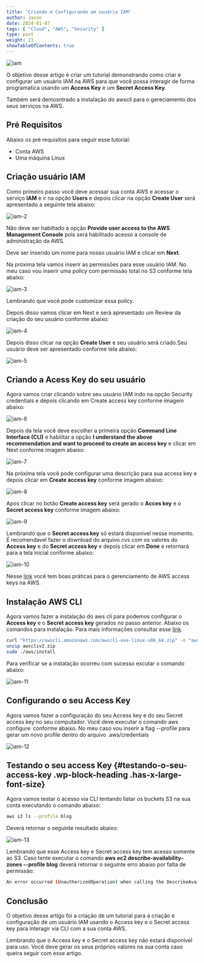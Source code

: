 ```yaml
---
title: "Criando e Configurando um usuário IAM"
author: Jason
date: 2024-01-07
tags: [ "Cloud", "AWS", "Security" ]
type: post
weight: 21
showTableOfContents: true
---
```


![iam](/images/iam.jpg)

O objetivo desse artigo é criar um tutorial demonstrando como criar e
configurar um usuário IAM na AWS para que você possa interagir de forma
programatica usando um **Access Key** e um **Secret Access Key**.

Também será demosntrado a instalação do awscli para o gereciamento dos
seus serviços na AWS.

## Pré Requisitos 

Abaixo os pré requisitos para seguir esse tutorial:

-   Conta AWS
-   Uma máquina Linux

## Criação usuário IAM 

Como primeiro passo você deve acessar sua conta AWS e acessar o serviço
**IAM** e ir na opção **Users** e depois clicar na opção **Create User**
será apresentado a seguinte tela abaixo:

![iam-2](/images/iam-2.jpg)

Não deve ser habiltado a opção **Provide user access to the AWS
Management Console** pois será habilitado acesso a console de
administração da AWS.

Deve ser inserido um nome para nosso usuário IAM e clicar em **Next**.

Na próxima tela vamos inserir as permissões para esse usuário IAM. No
meu caso vou inserir uma policy com permissão total no S3 conforme tela
abaixo:

![iam-3](/images/iam-3.jpg)

Lembrando que você pode customizar essa policy.

Depois disso vamos clicar em Next e será apresentado um Review da
criação do seu usuário conforme abaixo:

![iam-4](/images/iam-4.jpg)

Depois disso clicar na opção **Create User** e seu usuário será
criado.Seu usuário deve ser apresentado conforme tela abaixo:

![iam-5](/images/iam-5.jpg)

## Criando a Acess Key do seu usuário 

Agora vamos criar clicando sobre seu usuário IAM indo na opção Security
credentials e depois clicando em Create access key conforme imagem
abaixo:

![iam-6](/images/iam-6.jpg)

Depois da tela você deve escolher a primeira opção **Command Line
Interface (CLI)** e habilitar a opção **I understand the above
recommendation and want to proceed to create an access key** e clicar em
Next conforme imagem abaixo:

![iam-7](/images/iam-7.jpg)

Na próxima tela você pode configurar uma descrição para sua access key e
depois clicar em **Create access key** conforme imagem abaixo:

![iam-8](/images/iam-8.jpg)

Apos clicar no botão **Create access key** será gerado o **Acces key** e
o **Secret access key** conforme imagem abaixo:

![iam-9](/images/iam-9.jpg)

Lembrando que o **Secret access key** só estará disponivel nesse
momento. É recomendavel fazer o download do arquivo cvs com os valores
do **Access key** e do **Secret access key** e depois clicar em **Done**
e retornará para a tela inicial conforme abaixo:

![iam-10](/images/iam-10.jpg)

Nesse
[link](https://docs.aws.amazon.com/IAM/latest/UserGuide/id_credentials_access-keys.html#securing_access-keys)
você tem boas práticas para o gerenciamento de AWS access keys na AWS.

## Instalação AWS CLI 

Agora vamos fazer a instalação do aws cli para podemos configurar o
**Access key** e o **Secret access key** gerados no passo anterior.
Abaixo os comandos para instalação. Para mais informações consultar esse
[link](https://docs.aws.amazon.com/pt_br/cli/latest/userguide/getting-started-install.html).

```bash
curl "https://awscli.amazonaws.com/awscli-exe-linux-x86_64.zip" -o "awscliv2.zip"
unzip awscliv2.zip
sudo ./aws/install
```

Para verificar se a instalação ocorreu com sucesso excutar o comando
abaixo:

![iam-11](/images/iam-11.jpg)

## Configurando o seu Access Key 

Agora vamos fazer a configuração do seu Access key e do seu Secret
access key no seu computador. Você deve executar o comando aws
configure conforme abaixo. No meu caso vou inserir a flag --profile para
gerar um novo profile dentro do arquivo .aws/credentials

![iam-12](/images/iam-12.jpg)

## Testando o seu access Key {#testando-o-seu-access-key .wp-block-heading .has-x-large-font-size}

Agora vamos testar o acesso via CLI tentando listar os buckets S3 na sua
conta executando o comando abaixo:

```bash
aws s3 ls --profile blog
```

Deverá retornar o seguinte resultado abaixo:

![iam-13](/images/iam-13.jpg)

Lembrando que esse Access key e Secret access key tem acesso somente ao
S3. Caso tente executar o comando **aws ec2 describe-availability-zones
--profile blog** deverá retornar o seguinte erro abaixo por falta de
permissão:

``` bash
An error occurred (UnauthorizedOperation) when calling the DescribeAvailabilityZones operation: You are not authorized to perform this operation. User: arn:aws:iam::id_conta:user/blog is not authorized to perform: ec2:DescribeAvailabilityZones because no identity-based policy allows the ec2:DescribeAvailabilityZones action
```

## Conclusão 

O objetivo desse artigo foi a criação de um tutorial para a criação e
configuração de um usuário IAM usando o Access key e o Secret access key
para interagir via CLI com a sua conta AWS.

Lembrando que o Access key e o Secret access key não estará disponivel
para uso. Você deve gerar os seus próprios valores na sua conta caso
queira seguir com esse artigo.